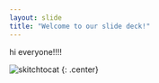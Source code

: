 ```yaml
---
layout: slide
title: "Welcome to our slide deck!"
---
```


hi everyone!!!!

![skitchtocat](https://octodex.github.com/images/skitchtocat.png)
{: .center}
